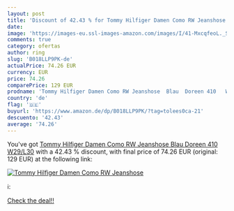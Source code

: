 ```yaml
---
layout: post
title: 'Discount of 42.43 % for Tommy Hilfiger Damen Como RW Jeanshose  '
date: 
image: 'https://images-eu.ssl-images-amazon.com/images/I/41-MxcqfeoL._SL200_.jpg'
comments: true
category: ofertas
author: ring
slug: 'B018LLP9PK-de'
actualPrice: 74.26 EUR
currency: EUR
price: 74.26
comparePrice: 129 EUR
prodname: 'Tommy Hilfiger Damen Como RW Jeanshose  Blau  Doreen 410   W29/L30'
country: 'de'
flag: '🇩🇪'
buyurl: 'https://www.amazon.de/dp/B018LLP9PK/?tag=tolees0ca-21'
descuento: '42.43'
average: '74.26'
---
```


You've got [Tommy Hilfiger Damen Como RW Jeanshose  Blau  Doreen 410   W29/L30](https://www.amazon.de/dp/B018LLP9PK/?tag=tolees0ca-21) with a  42.43 % discount, with final price of 74.26 EUR (original: 129 EUR) at the following link:

[![Tommy Hilfiger Damen Como RW Jeanshose  ](https://images-eu.ssl-images-amazon.com/images/I/41-MxcqfeoL._SL200_.jpg)](https://www.amazon.de/dp/B018LLP9PK/?tag=tolees0ca-21)

ℹ️:


[Check the deal!!](https://www.amazon.de/dp/B018LLP9PK/?tag=tolees0ca-21)
